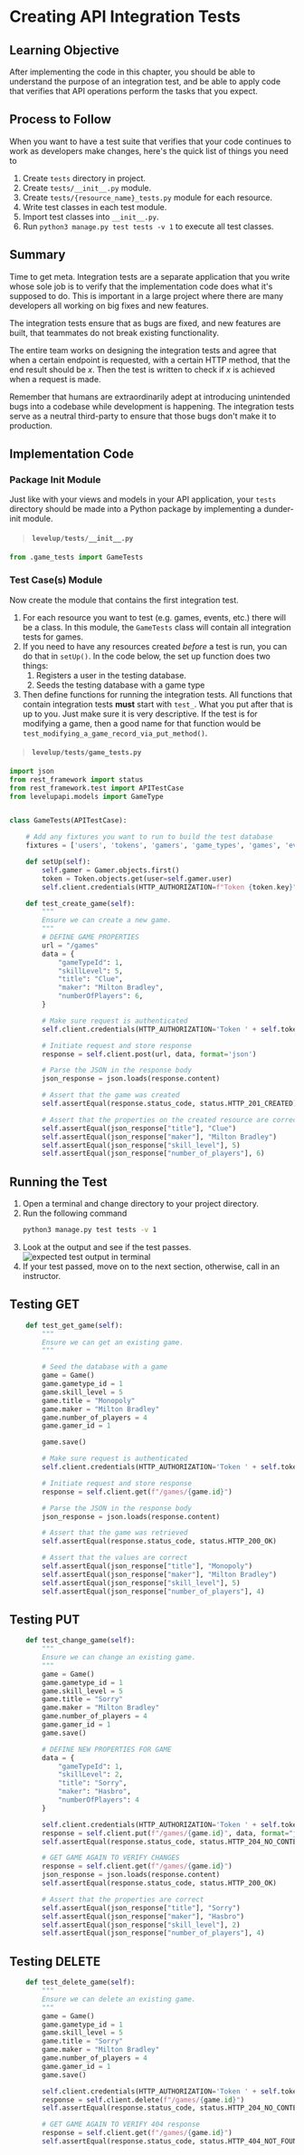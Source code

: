 # Creating API Integration Tests

## Learning Objective

After implementing the code in this chapter, you should be able to understand the purpose of an integration test, and be able to apply code that verifies that API operations perform the tasks that you expect.

## Process to Follow

When you want to have a test suite that verifies that your code continues to work as developers make changes, here's the quick list of things you need to

1. Create `tests` directory in project.
2. Create `tests/__init__.py` module.
3. Create `tests/{resource_name}_tests.py` module for each resource.
4. Write test classes in each test module.
5. Import test classes into `__init__.py`.
6. Run `python3 manage.py test tests -v 1` to execute all test classes.

## Summary

Time to get meta. Integration tests are a separate application that you write whose sole job is to verify that the implementation code does what it's supposed to do. This is important in a large project where there are many developers all working on big fixes and new features.

The integration tests ensure that as bugs are fixed, and new features are built, that teammates do not break existing functionality.

The entire team works on designing the integration tests and agree that when a certain endpoint is requested, with a certain HTTP method, that the end result should be _x_. Then the test is written to check if _x_ is achieved when a request is made.

Remember that humans are extraordinarily adept at introducing unintended bugs into a codebase while development is happening. The integration tests serve as a neutral third-party to ensure that those bugs don't make it to production.

## Implementation Code

### Package Init Module

Just like with your views and models in your API application, your `tests` directory should be made into a Python package by implementing a dunder-init module.

> #### `levelup/tests/__init__.py`

```py
from .game_tests import GameTests
```

### Test Case(s) Module

Now create the module that contains the first integration test.

1. For each resource you want to test (e.g. games, events, etc.) there will be a class. In this module, the `GameTests` class will contain all integration tests for games.
1. If you need to have any resources created *before* a test is run, you can do that in `setUp()`. In the code below, the set up function does two things:
    1. Registers a user in the testing database.
    1. Seeds the testing database with a game type
1. Then define functions for running the integration tests. All functions that contain integration tests **must** start with `test_`. What you put after that is up to you. Just make sure it is very descriptive. If the test is for modifying a game, then a good name for that function would be `test_modifying_a_game_record_via_put_method()`.

> #### `levelup/tests/game_tests.py`

```py
import json
from rest_framework import status
from rest_framework.test import APITestCase
from levelupapi.models import GameType


class GameTests(APITestCase):

    # Add any fixtures you want to run to build the test database
    fixtures = ['users', 'tokens', 'gamers', 'game_types', 'games', 'events']

    def setUp(self):
        self.gamer = Gamer.objects.first()
        token = Token.objects.get(user=self.gamer.user)
        self.client.credentials(HTTP_AUTHORIZATION=f"Token {token.key}")

    def test_create_game(self):
        """
        Ensure we can create a new game.
        """
        # DEFINE GAME PROPERTIES
        url = "/games"
        data = {
            "gameTypeId": 1,
            "skillLevel": 5,
            "title": "Clue",
            "maker": "Milton Bradley",
            "numberOfPlayers": 6,
        }

        # Make sure request is authenticated
        self.client.credentials(HTTP_AUTHORIZATION='Token ' + self.token)

        # Initiate request and store response
        response = self.client.post(url, data, format='json')

        # Parse the JSON in the response body
        json_response = json.loads(response.content)

        # Assert that the game was created
        self.assertEqual(response.status_code, status.HTTP_201_CREATED)

        # Assert that the properties on the created resource are correct
        self.assertEqual(json_response["title"], "Clue")
        self.assertEqual(json_response["maker"], "Milton Bradley")
        self.assertEqual(json_response["skill_level"], 5)
        self.assertEqual(json_response["number_of_players"], 6)
```

## Running the Test

1. Open a terminal and change directory to your project directory.
1. Run the following command
    ```sh
    python3 manage.py test tests -v 1
    ```
1. Look at the output and see if the test passes.
    ![expected test output in terminal](./images/initial-test-output.png)
1. If your test passed, move on to the next section, otherwise, call in an instructor.

## Testing GET

```py
    def test_get_game(self):
        """
        Ensure we can get an existing game.
        """

        # Seed the database with a game
        game = Game()
        game.gametype_id = 1
        game.skill_level = 5
        game.title = "Monopoly"
        game.maker = "Milton Bradley"
        game.number_of_players = 4
        game.gamer_id = 1

        game.save()

        # Make sure request is authenticated
        self.client.credentials(HTTP_AUTHORIZATION='Token ' + self.token)

        # Initiate request and store response
        response = self.client.get(f"/games/{game.id}")

        # Parse the JSON in the response body
        json_response = json.loads(response.content)

        # Assert that the game was retrieved
        self.assertEqual(response.status_code, status.HTTP_200_OK)

        # Assert that the values are correct
        self.assertEqual(json_response["title"], "Monopoly")
        self.assertEqual(json_response["maker"], "Milton Bradley")
        self.assertEqual(json_response["skill_level"], 5)
        self.assertEqual(json_response["number_of_players"], 4)
```

## Testing PUT

```py
    def test_change_game(self):
        """
        Ensure we can change an existing game.
        """
        game = Game()
        game.gametype_id = 1
        game.skill_level = 5
        game.title = "Sorry"
        game.maker = "Milton Bradley"
        game.number_of_players = 4
        game.gamer_id = 1
        game.save()

        # DEFINE NEW PROPERTIES FOR GAME
        data = {
            "gameTypeId": 1,
            "skillLevel": 2,
            "title": "Sorry",
            "maker": "Hasbro",
            "numberOfPlayers": 4
        }

        self.client.credentials(HTTP_AUTHORIZATION='Token ' + self.token)
        response = self.client.put(f"/games/{game.id}", data, format="json")
        self.assertEqual(response.status_code, status.HTTP_204_NO_CONTENT)

        # GET GAME AGAIN TO VERIFY CHANGES
        response = self.client.get(f"/games/{game.id}")
        json_response = json.loads(response.content)
        self.assertEqual(response.status_code, status.HTTP_200_OK)

        # Assert that the properties are correct
        self.assertEqual(json_response["title"], "Sorry")
        self.assertEqual(json_response["maker"], "Hasbro")
        self.assertEqual(json_response["skill_level"], 2)
        self.assertEqual(json_response["number_of_players"], 4)
```


## Testing DELETE

```py
    def test_delete_game(self):
        """
        Ensure we can delete an existing game.
        """
        game = Game()
        game.gametype_id = 1
        game.skill_level = 5
        game.title = "Sorry"
        game.maker = "Milton Bradley"
        game.number_of_players = 4
        game.gamer_id = 1
        game.save()

        self.client.credentials(HTTP_AUTHORIZATION='Token ' + self.token)
        response = self.client.delete(f"/games/{game.id}")
        self.assertEqual(response.status_code, status.HTTP_204_NO_CONTENT)

        # GET GAME AGAIN TO VERIFY 404 response
        response = self.client.get(f"/games/{game.id}")
        self.assertEqual(response.status_code, status.HTTP_404_NOT_FOUND)
```